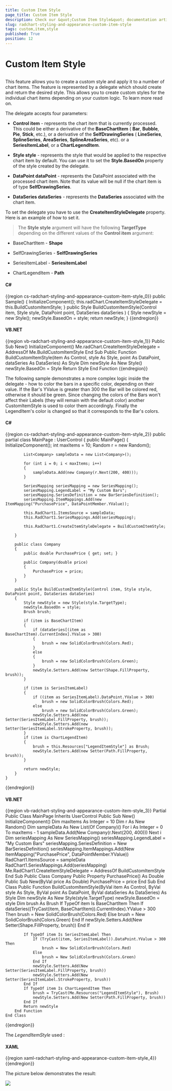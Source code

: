 ```yaml
---
title: Custom Item Style
page_title: Custom Item Style
description: Check our &quot;Custom Item Style&quot; documentation article for the RadChart WPF control.
slug: radchart-styling-and-appearance-custom-item-style
tags: custom,item,style
published: True
position: 12
---
```


# Custom Item Style



## 

This feature allows you to create a custom style and apply it to a number of chart items. The feature is represented by a delegate which should create and return the desired style. This allows you to create custom styles for the individual chart items depending on your custom logic. To learn more read on.

The delegate accepts four parameters:

* __Control item__ - represents the chart item that is currently processed. This could be either a derivative of the __BaseChartItem__ ( __Bar__, __Bubble__, __Pie__, __Stick__, etc.), or a derivative of the __SelfDrawingSeries__ ( __LineSeries__, __SplineSeries__, __AreaSeries__, __SplineAreaSeries__, etc). or a __SeriesItemLabel__, or a __ChartLegendItem__.

* __Style style__ - represents the style that would be applied to the respective chart item by default. You can use it to set the __Style.BasedOn__ property of the style created by the delegate.

* __DataPoint dataPoint__ - represents the DataPoint associated with the processed chart item. Note that its value will be null if the chart item is of type __SelfDrawingSeries__.

* __DataSeries dataSeries__ - represents the __DataSeries__ associated with the chart item.

To set the delegate you have to use the __CreateItemStyleDelegate__ property. Here is an example of how to set it.

>The __Style style__ argument will have the following __TargetType__ depending on the different values of the __Control item__ argument:

* BaseChartItem - __Shape__

* SelfDrawingSeries - __SelfDrawingSeries__

* SeriesItemLabel - __SeriesitemLabel__

* ChartLegendItem - __Path__

#### __C#__

{{region cs-radchart-styling-and-appearance-custom-item-style_0}}
	public Sample()
	{
	    InitializeComponent();
	    this.radChart.CreateItemStyleDelegate = this.BuildCustomItemStyle;
	}
	public Style BuildCustomItemStyle(Control item, Style style, DataPoint point, DataSeries dataSeries )
	{
	    Style newStyle = new Style();
	    newStyle.BasedOn = style;
	    return newStyle;
	}
{{endregion}}



#### __VB.NET__

{{region vb-radchart-styling-and-appearance-custom-item-style_1}}
	Public Sub New()
	    InitializeComponent()
	    Me.radChart.CreateItemStyleDelegate = AddressOf Me.BuildCustomItemStyle
	End Sub
	Public Function BuildCustomItemStyle(item As Control, style As Style, point As DataPoint, dataSeries As DataSeries) As Style
	    Dim newStyle As New Style()
	    newStyle.BasedOn = Style
	    Return Style
	End Function
{{endregion}}



The following sample demonstrates a more complex logic inside the delegate - how to color the bars in a specific color, depending on their value. If the Bar's YValue is greater than 300 the Bar will be colored red, otherwise it should be green. Since changing the colors of the Bars won't affect their Labels (they will remain with the default color) another CustomItemStyle is used to color them accordingly. Finally the LegendItem's color is changed so that it corresponds to the Bar's colors.

#### __C#__

{{region cs-radchart-styling-and-appearance-custom-item-style_2}}
	public partial class MainPage : UserControl
	{
	    public MainPage()
	    {
	        InitializeComponent();
	        int maxItems = 10;
	        Random r = new Random();
	
	        List<Company> sampleData = new List<Company>();
	
	        for (int i = 0; i < maxItems; i++)
	        {
	            sampleData.Add(new Company(r.Next(200, 400)));
	        }
	
	        SeriesMapping seriesMapping = new SeriesMapping();
	        seriesMapping.LegendLabel = "My Custom Bars";
	        seriesMapping.SeriesDefinition = new BarSeriesDefinition();
	        seriesMapping.ItemMappings.Add(new ItemMapping("PurchasePrice", DataPointMember.YValue));
	
	        this.RadChart1.ItemsSource = sampleData;
	        this.RadChart1.SeriesMappings.Add(seriesMapping);
	
	        this.RadChart1.CreateItemStyleDelegate = BuildCustomItemStyle;
	
	    }
	
	    public class Company
	    {
	        public double PurchasePrice { get; set; }
	
	        public Company(double price)
	        {
	            PurchasePrice = price;
	        }
	    }
	
	    public Style BuildCustomItemStyle(Control item, Style style, DataPoint point, DataSeries dataSeries)
	    {
	        Style newStyle = new Style(style.TargetType);
	        newStyle.BasedOn = style;
	        Brush brush;
	
	        if (item is BaseChartItem)
	        {
	            if (dataSeries[(item as BaseChartItem).CurrentIndex].YValue > 300)
	            {
	                brush = new SolidColorBrush(Colors.Red);
	            }
	            else
	            {
	                brush = new SolidColorBrush(Colors.Green);
	            }
	            newStyle.Setters.Add(new Setter(Shape.FillProperty, brush));
	        }
	
	        if (item is SeriesItemLabel)
	        {
	            if ((item as SeriesItemLabel).DataPoint.YValue > 300)
	                brush = new SolidColorBrush(Colors.Red);
	            else
	                brush = new SolidColorBrush(Colors.Green);
	            newStyle.Setters.Add(new Setter(SeriesItemLabel.FillProperty, brush));
	            newStyle.Setters.Add(new Setter(SeriesItemLabel.StrokeProperty, brush));
	        }
	        if (item is ChartLegendItem)
	        {
	            brush = this.Resources["LegendItemStyle"] as Brush;
	            newStyle.Setters.Add(new Setter(Path.FillProperty, brush));
	        }
	
	        return newStyle;
	    }
	}
{{endregion}}



#### __VB.NET__

{{region vb-radchart-styling-and-appearance-custom-item-style_3}}
	Partial Public Class MainPage
	    Inherits UserControl
	    Public Sub New()
	        InitializeComponent()
	        Dim maxItems As Integer = 10
	        Dim r As New Random()
	        Dim sampleData As New List(Of Company)()
	        For i As Integer = 0 To maxItems - 1
	            sampleData.Add(New Company(r.Next(200, 400)))
	        Next i
	        Dim seriesMapping As New SeriesMapping()
	        seriesMapping.LegendLabel = "My Custom Bars"
	        seriesMapping.SeriesDefinition = New BarSeriesDefinition()
	        seriesMapping.ItemMappings.Add(New ItemMapping("PurchasePrice", DataPointMember.YValue))
	        RadChart1.ItemsSource = sampleData
	        RadChart1.SeriesMappings.Add(seriesMapping)
	        Me.RadChart1.CreateItemStyleDelegate = AddressOf BuildCustomItemStyle
	    End Sub
	    Public Class Company
	        Public Property PurchasePrice() As Double
	        Public Sub New(ByVal price As Double)
	            PurchasePrice = price
	        End Sub
	    End Class
	    Public Function BuildCustomItemStyle(ByVal item As Control, ByVal style As Style, ByVal point As DataPoint, ByVal dataSeries As DataSeries) As Style
	        Dim newStyle As New Style(style.TargetType)
	        newStyle.BasedOn = style
	        Dim brush As Brush
	        If TypeOf item Is BaseChartItem Then
	            If dataSeries((TryCast(item, BaseChartItem)).CurrentIndex).YValue > 300 Then
	                brush = New SolidColorBrush(Colors.Red)
	            Else
	                brush = New SolidColorBrush(Colors.Green)
	            End If
	            newStyle.Setters.Add(New Setter(Shape.FillProperty, brush))
	        End If
	
	        If TypeOf item Is SeriesItemLabel Then
	            If (TryCast(item, SeriesItemLabel)).DataPoint.YValue > 300 Then
	                brush = New SolidColorBrush(Colors.Red)
	            Else
	                brush = New SolidColorBrush(Colors.Green)
	            End If
	            newStyle.Setters.Add(New Setter(SeriesItemLabel.FillProperty, brush))
	            newStyle.Setters.Add(New Setter(SeriesItemLabel.StrokeProperty, brush))
	        End If
	        If TypeOf item Is ChartLegendItem Then
	            brush = TryCast(Me.Resources("LegendItemStyle"), Brush)
	            newStyle.Setters.Add(New Setter(Path.FillProperty, brush))
	        End If
	        Return newStyle
	    End Function
	End Class
{{endregion}}



The *LegendItemStyle* used :

#### __XAML__

{{region xaml-radchart-styling-and-appearance-custom-item-style_4}}
	<LinearGradientBrush x:Key="LegendItemStyle" EndPoint="1,1" StartPoint="0,0">
	<GradientStop Color="Red" Offset="0"/>
	<GradientStop Color="Red" Offset="0.5"/>
	<GradientStop Color="Green" Offset="0.51"/>
	<GradientStop Color="Green" Offset="1"/>
	</LinearGradientBrush>
{{endregion}}



The picture below demonstrates the result:
 
 ![](images/RadChart_Styling_and_Appearance_Custom_Item_Style_01.png)
